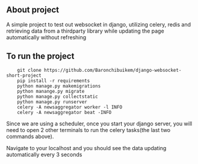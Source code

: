 ## About project

A simple project to test out websocket in django, utilizing celery, redis and retrieving data from a thirdparty library while updating the page automatically without refreshing

## To run the project

        git clone https://github.com/Baronchibuikem/django-websocket-short-project
        pip install -r requirements
        python manage.py makemigrations
        python manange.py migrate
        python manage.py collectstatic
        python manage.py runserver
        celery -A newsaggregator worker -l INFO
        celery -A newsaggregator beat -INFO

Since we are using a scheduler, once you start your django server, you will need to open 2 other terminals to run the celery tasks(the last two commands above).

Navigate to your localhost and you should see the data updating automatically every 3 seconds
